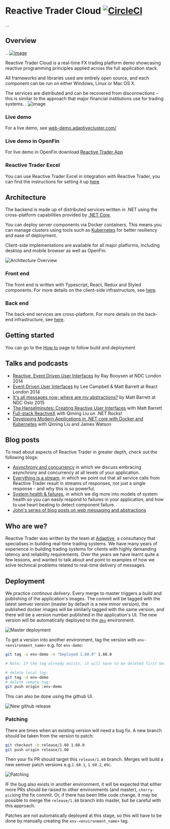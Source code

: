 # Reactive Trader Cloud [![CircleCI](https://circleci.com/gh/AdaptiveConsulting/ReactiveTraderCloud/tree/develop.svg?style=svg&circle-token=801547883329d22e505634493b58b26fbb742e46)](https://circleci.com/gh/AdaptiveConsulting/ReactiveTraderCloud/tree/develop)
...
## Overview
..
[![image](https://raw.githubusercontent.com/AdaptiveConsulting/ReactiveTrader/master/images/adaptive-logo.png)](http://weareadaptive.com/)

Reactive Trader Cloud is a real-time FX trading platform demo showcasing reactive programming principles applied across the full application stack.

All frameworks and libraries used are entirely open source, and each component can be run on either Windows, Linux or Mac OS X.

The services are distributed and can be recovered from disconnections - this is similar to the approach that major financial institutions use for trading systems.
.
![image](docs/reactive-trader.gif)

### Live demo
For a live demo, see [web-demo.adaptivecluster.com/](https://web-demo.adaptivecluster.com/)

### Live demo in OpenFin
For live demo in OpenFin download [Reactive Trader App](src/client/install)

### Reactive Trader Excel
You can use Reactive Trader Excel in integration with Reactive Trader, you can find the instructions for setting it up [here](docs/setup/reactive-trader-excel.md)

## Architecture

The backend is made up of distributed services written in .NET using the cross-platform capabilities provided by [.NET Core](https://dotnet.github.io).

You can deploy server components via Docker containers. This means you can manage clusters using tools such as [Kubernetes](http://kubernetes.io/) for better resiliency and ease of deployment.

Client-side implementations are available for all major platforms, including desktop and mobile browser as well as OpenFin.

![Architecture Overview](docs/ArchitectureOverview.png)

### Front end

The front end is written with Typescript, React, Redux and Styled components. For more details on the client-side infrastructure, see [here](docs/client.md).

### Back end

The back-end services are cross-platform. For more details on the back-end infrastructure, see [here](docs/server.md).

## Getting started
You can go to the [How to](docs/deployment/readme.md) page to follow build and deployment

## Talks and podcasts

+ [Reactive, Event Driven User Interfaces](https://vimeo.com/113716036) by Ray Booysen at NDC London 2014
+ [Event Driven User Interfaces](https://youtu.be/Tp5mRlHwZ7M) by Lee Campbell & Matt Barrett at React London 2014
+ [It's all messages now; where are my abstractions?](http://www.codesleuth.co.uk/notes/ndcoslo2015/Its-all-messages-now;-where-are-my-absractions.html) by Matt Barrett at NDC Oslo 2015
+ [The Hanselminutes: Creating Reactive User Interfaces](http://hanselminutes.com/428/creating-reactive-user-interfaces-with-adaptive-consultings-reactive-trader) with Matt Barrett
+ [Full-stack ReactiveX](http://dotnetrocks.com/?show=1333) with Qiming Liu on .NET Rocks!
+ [Developing Modern Applications in .NET core with Docker and Kubernetes](https://www.youtube.com/watch?v=70hcZO3zpnc) with Qiming Liu and James Watson

## Blog posts

To read about aspects of Reactive Trader in greater depth, check out the following blogs:
+ [Asynchrony and concurrency](http://weareadaptive.com/blog/2014/04/18/asynchrony-concurrency/) in which we discuss embracing asynchrony and concurrency at all levels of your application.
+ [Everything is a stream](http://weareadaptive.com/blog/2014/05/05/everything-is-a-stream/), in which we point out that all service calls from Reactive Trader result in streams of responses, not just a single response - and why this is so powerful.
+ [System health & failures](http://weareadaptive.com/blog/2014/06/16/system-health-failures/), in which we dig more into models of system health so you can easily respond to failures in your application, and how to use heart beating to detect component failure.
+ [John's series of blog posts on web messaging and abstractions](http://weareadaptive.com/blog/2015/06/15/series-of-blog-posts/)

## Who are we?

Reactive Trader was written by the team at [Adaptive](http://weareadaptive.com/), a consultancy that specialises in building real-time trading systems. We have many years of experience in building trading systems for clients with highly demanding latency and reliability requirements. Over the years we have learnt quite a few lessons, and wanted to talk about and point to examples of how we solve technical problems related to real-time delivery of messages.

## Deployment

We practice _continous delivery_. Every merge to master triggers a build and publishing of the application's images.
The commit will be tagged with the latest semver version (master by default is a new minor version), the published
docker images will be similarly tagged with the same version, and there will  be a version number published in
the application's UI. The new version will be automatically deployed to the [`dev`](https://web-dev.adaptivecluster.com/) environment.

![Master deployment](./docs/images/deploy-master.png "Master deployment")

To get a version into another environment, tag the version with `env-<environment_name>` e.g. for `env-demo`:

```bash
git tag -a env-demo -m "Deployed 1.60.0" 1.60.0

# Note: If the tag already exists, it will have to be deleted first before re-tagging

# delete local tag:
git tag -d env-demo
# delete remote tag:
git push origin :env-demo
```

This can also be done using the github UI.

![New github release](./docs/images/deploy-release-gh.gif "Github release")



### Patching

There are times when an existing version will need a bug fix.
A new branch should be taken from the version to patch:

```bash
git checkout -b release/1.60 1.60.0
git push origin release/1.60
```

Then your fix PR should target this `release/1.60` branch.
Merges will build a new semver patch versions e.g.`1.60.1`, `1.60.2`, etc.

![Patching](./docs/images/deploy-patch.png "Patching")

IF the bug also exists in another environment, it will be expected that either more PRs should be raised to other environments (and master), `cherry-pick`ing the fix commit. Or, if there has been little code change, it may be possible to merge the `release/1.60` branch into master, but be careful with this approach.

Patches are not automatically deployed at this stage, so this will have to be done by manually creating the `env-<environment_name>` tag.

